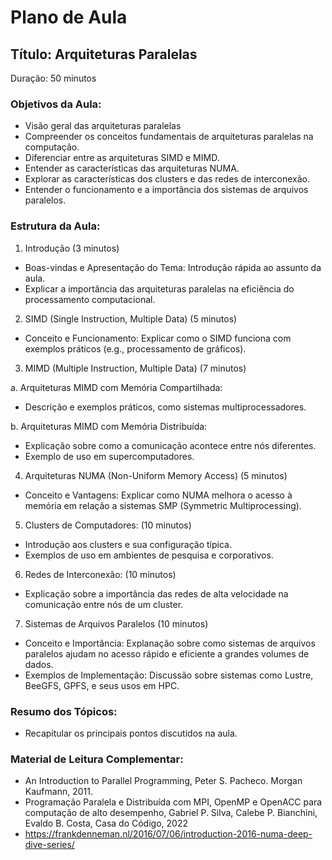 # Plano de Aula

## Título: Arquiteturas Paralelas

Duração: 50 minutos

### Objetivos da Aula:
- Visão geral das arquiteturas paralelas 
- Compreender os conceitos fundamentais de arquiteturas paralelas na computação.
- Diferenciar entre as arquiteturas SIMD e MIMD.
- Entender as características das arquiteturas NUMA.
- Explorar as características dos clusters e das redes de interconexão.
- Entender o funcionamento e a importância dos sistemas de arquivos paralelos.

### Estrutura da Aula:

1. Introdução (3 minutos)
- Boas-vindas e Apresentação do Tema: Introdução rápida ao assunto da aula.
- Explicar a importância das arquiteturas paralelas na eficiência do processamento computacional.

2. SIMD (Single Instruction, Multiple Data) (5 minutos)
- Conceito e Funcionamento: Explicar como o SIMD funciona com exemplos práticos (e.g., processamento de gráficos).

3. MIMD (Multiple Instruction, Multiple Data) (7 minutos)

a. Arquiteturas MIMD com Memória Compartilhada:
- Descrição e exemplos práticos, como sistemas multiprocessadores.

b. Arquiteturas MIMD com Memória Distribuída:
- Explicação sobre como a comunicação acontece entre nós diferentes.
- Exemplo de uso em supercomputadores.

4. Arquiteturas NUMA (Non-Uniform Memory Access) (5 minutos)
- Conceito e Vantagens: Explicar como NUMA melhora o acesso à memória em relação a sistemas SMP (Symmetric Multiprocessing).

5. Clusters de Computadores: (10 minutos)
- Introdução aos clusters e sua configuração típica.
- Exemplos de uso em ambientes de pesquisa e corporativos.

6. Redes de Interconexão: (10 minutos)
- Explicação sobre a importância das redes de alta velocidade na comunicação entre nós de um cluster.

7. Sistemas de Arquivos Paralelos (10 minutos)
- Conceito e Importância: Explanação sobre como sistemas de arquivos paralelos ajudam no acesso rápido e eficiente a grandes volumes de dados.
- Exemplos de Implementação: Discussão sobre sistemas como Lustre, BeeGFS, GPFS, e seus usos em HPC.

### Resumo dos Tópicos: 
- Recapitular os principais pontos discutidos na aula.

### Material de Leitura Complementar:
- An Introduction to Parallel Programming, Peter S. Pacheco. Morgan Kaufmann, 2011.
- Programação Paralela e Distribuída com MPI, OpenMP e OpenACC para computação de alto desempenho, Gabriel P. Silva, Calebe P. Bianchini, Evaldo B. Costa, Casa do Código, 2022
- https://frankdenneman.nl/2016/07/06/introduction-2016-numa-deep-dive-series/
